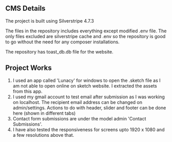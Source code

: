 ## CMS Details ##

The project is built using Silverstripe 4.7.3

The files in the repository includes everything except modified .env file. The only files excluded are silverstripe cache and .env so the repository is good to go without the need for any composer installations.

The repository has toast_db.db file for the website.

## Project Works ##

1. I used an app called 'Lunacy' for windows to open the .sketch file as I am not able to open online on sketch website. I extracted the assets from this app.
2. I used my gmail account to test email after submission as I was working on localhost. The recipient email address can be changed on admin/settings. Actions to do with header, slider and footer can be done here (shown in different tabs)
3. Contact form submissions are under the model admin 'Contact Submissions'.
4. I have also tested the responsiveness for screens upto 1920 x 1080 and a few resolutions above that.
